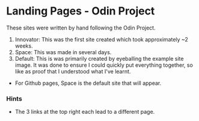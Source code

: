# Landing Pages - Odin Project

These sites were written by hand following the Odin Project. 

1. Innovator: This was the first site created which took approximately ~2 weeks.
2. Space: This was made in several days.
3. Default: This is was primarily created by eyeballing the example site image. It was done to ensure I could quickly put everything together, so like as proof that I understood what I've learnt.

- For Github pages, Space is the default site that will appear.

### Hints

- The 3 links at the top right each lead to a different page.
